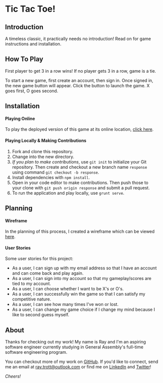 # Tic Tac Toe!

## Introduction

A timeless classic, it practically needs no introduction! Read on for game instructions and installation.

## How To Play

First player to get 3 in a row wins!
If no player gets 3 in a row, game is a tie.

To start a new game, first create an account, then sign in. Once signed in, the new game button will appear. Click the button to launch the game. X goes first, O goes second.

## Installation

#### Playing Online

To play the deployed version of this game at its online location, [click here](https://raytrott.github.io/tic-tac-toe-client/).

#### Playing Locally & Making Contributions

1. Fork and clone this repository.
1. Change into the new directory.
1. *If you plan to make contributions*, use `git init` to initialize your Git repository. Then create and checkout a new branch name `response` using command `git checkout -b response`.
1. Install dependencies with `npm install`.
1. Open in your code editor to make contributions. Then push those to your clone with `git push origin response` and submit a pull request.
1. To run the application and play locally, use `grunt serve`.

## Planning

#### Wireframe

In the planning of this process, I created a wireframe which can be viewed [here](https://i.imgur.com/d1zBoHT.jpg).

#### User Stories

Some user stories for this project:

- As a user, I can sign up with my email address so that I have an account and can come back and play again.
- As a user, I can sign into my account so that my gameplay/scores are tied to my account.
- As a user, I can choose whether I want to be X's or O's.
- As a user, I can successfully win the game so that I can satisfy my competitive nature.
- As a user, I can see how many times I've won or lost.
- As a user, I can change my game choice if I change my mind because I like to second guess myself.

## About

Thanks for checking out my work! My name is Ray and I'm an aspiring software engineer currently studying in General Assembly's full-time software engineering program. 

You can checkout more of my work on [GitHub](https://github.com/raytrott). If you'd like to connect, send me an email at <ray.trott@outlook.com> or find me on [LinkedIn](https://www.linkedin.com/in/ray-trott/) and [Twitter](https://twitter.com/raytrott_)!

*Cheers!*
